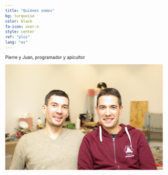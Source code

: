 ```yaml
---
title: "Quiénes somos"
bg: turquoise
color: black
fa-icon: user-o
style: center
ref: "plus"
lang: "es"
---
```

Pierre y Juan, programador y apicultor

![IMGP9344](img/IMGP9344.JPG)
